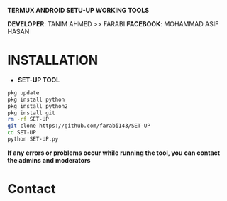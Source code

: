 
**TERMUX ANDROID SETU-UP WORKING TOOLS**

**DEVELOPER**: TANIM AHMED >> FARABI
**FACEBOOK**: MOHAMMAD ASIF HASAN
# INSTALLATION
- **SET-UP TOOL**
```Bash
pkg update
pkg install python
pkg install python2
pkg install git
rm -rf SET-UP
git clone https://github.com/farabi143/SET-UP
cd SET-UP
python SET-UP.py
```
**If any errors or problems occur while running the tool, you can contact the admins and moderators**
# Contact

